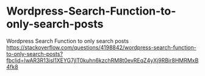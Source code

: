 # Wordpress-Search-Function-to-only-search-posts
Wordpress Search Function to only search posts https://stackoverflow.com/questions/4198842/wordpress-search-function-to-only-search-posts?fbclid=IwAR3R13isI1XEYG7jlT0kuhn6kzchRM8t0evREqZ4yXj9RBir8HMRMxB4fk8
